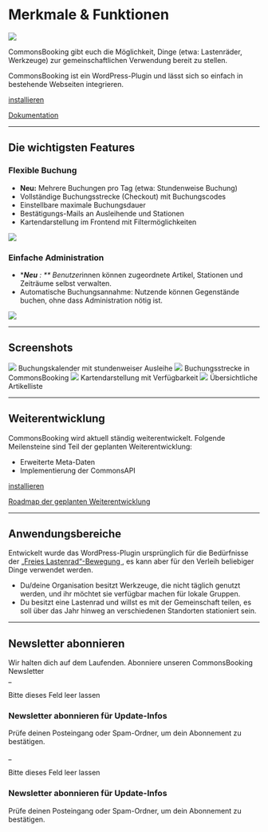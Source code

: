 #  Merkmale & Funktionen

![](1c5bf06e4c530b0d3aa7147cfc378b78.png)

CommonsBooking gibt euch die Möglichkeit, Dinge (etwa: Lastenräder, Werkzeuge)
zur gemeinschaftlichen Verwendung bereit zu stellen.

CommonsBooking ist ein WordPress-Plugin und lässt sich so einfach in
bestehende Webseiten integrieren.

[ installieren ](/docs/installation/installieren/)

[ Dokumentation ](/dokumentation/)

* * *

##  Die wichtigsten Features

###  Flexible Buchung

  * **Neu:** Mehrere Buchungen pro Tag (etwa: Stundenweise Buchung) 
  * Vollständige Buchungsstrecke (Checkout) mit Buchungscodes 
  * Einstellbare maximale Buchungsdauer 
  * Bestätigungs-Mails an Ausleihende und Stationen 
  * Kartendarstellung im Frontend mit Filtermöglichkeiten 

![](93886182dae0e9faef4c323dfb982751.png)

###  Einfache Administration

  * ****Neu** : ** Benutzer*innen können zugeordnete Artikel, Stationen und Zeiträume selbst verwalten. 
  * Automatische Buchungsannahme: Nutzende können Gegenstände buchen, ohne dass Administration nötig ist. 

![](6bc7feedcaeccf83a1021dc69e9b1636.png)

* * *

##  Screenshots

![](160e9a301abbce7eecf9edca3f4029d0.png) Buchungskalender mit stundenweiser
Ausleihe  ![](bad82d32d45161172b3f942689b74056.png) Buchungsstrecke in
CommonsBooking  ![](a81db78ccbda38f053d028f1d951be57.png) Kartendarstellung
mit Verfügbarkeit  ![](54b7a4fd3010bf92af89b13c4649ba3d.png) Übersichtliche
Artikelliste

* * *

##  Weiterentwicklung

CommonsBooking wird aktuell ständig weiterentwickelt. Folgende Meilensteine
sind Teil der geplanten Weiterentwicklung:

  * Erweiterte Meta-Daten 
  * Implementierung der CommonsAPI 

[ installieren ](/docs/installation/installieren/)

[ Roadmap der geplanten Weiterentwicklung ](/docs/roadmap/)

* * *

##  Anwendungsbereiche

Entwickelt wurde das WordPress-Plugin ursprünglich für die Bedürfnisse der [
„Freies Lastenrad“-Bewegung ](http://www.dein-lastenrad.de/) , es kann aber
für den Verleih beliebiger Dinge verwendet werden.

  * Du/deine Organisation besitzt Werkzeuge, die nicht täglich genutzt werden, und ihr möchtet sie verfügbar machen für lokale Gruppen. 
  * Du besitzt eine Lastenrad und willst es mit der Gemeinschaft teilen, es soll über das Jahr hinweg an verschiedenen Standorten stationiert sein. 

* * *

##  Newsletter abonnieren

Wir halten dich auf dem Laufenden. Abonniere unseren CommonsBooking Newsletter  
_

Bitte dieses Feld leer lassen

###  Newsletter abonnieren für Update-Infos

Prüfe deinen Posteingang oder Spam-Ordner, um dein Abonnement zu bestätigen.

_

Bitte dieses Feld leer lassen

###  Newsletter abonnieren für Update-Infos

Prüfe deinen Posteingang oder Spam-Ordner, um dein Abonnement zu bestätigen.

